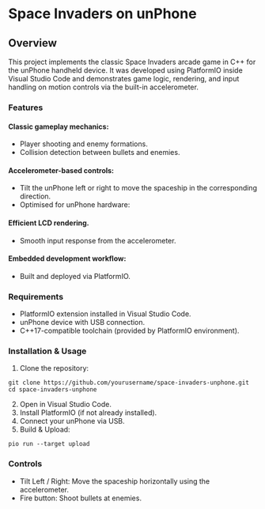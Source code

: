 # Space Invaders on unPhone
## Overview
This project implements the classic Space Invaders arcade game in C++ for the unPhone handheld device. It was developed using PlatformIO inside Visual Studio Code and demonstrates game logic, rendering, and input handling on motion controls via the built-in accelerometer.

### Features
#### Classic gameplay mechanics:
- Player shooting and enemy formations.
- Collision detection between bullets and enemies.

#### Accelerometer-based controls:
- Tilt the unPhone left or right to move the spaceship in the corresponding direction.
- Optimised for unPhone hardware:

#### Efficient LCD rendering.
- Smooth input response from the accelerometer.

#### Embedded development workflow:
- Built and deployed via PlatformIO.

### Requirements
- PlatformIO extension installed in Visual Studio Code.
- unPhone device with USB connection.
- C++17-compatible toolchain (provided by PlatformIO environment).

### Installation & Usage
1. Clone the repository:
```
git clone https://github.com/yourusername/space-invaders-unphone.git
cd space-invaders-unphone
```
2. Open in Visual Studio Code.
3. Install PlatformIO (if not already installed).
4. Connect your unPhone via USB.
5. Build & Upload:
```
pio run --target upload
```

### Controls
- Tilt Left / Right: Move the spaceship horizontally using the accelerometer.
- Fire button: Shoot bullets at enemies.
